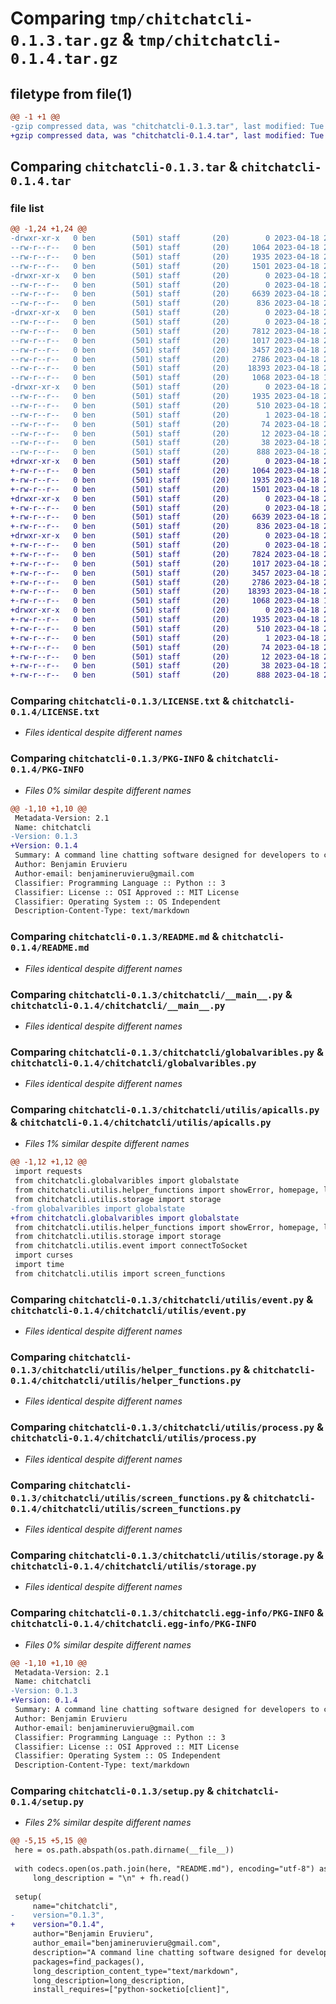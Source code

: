 # Comparing `tmp/chitchatcli-0.1.3.tar.gz` & `tmp/chitchatcli-0.1.4.tar.gz`

## filetype from file(1)

```diff
@@ -1 +1 @@
-gzip compressed data, was "chitchatcli-0.1.3.tar", last modified: Tue Apr 18 21:17:21 2023, max compression
+gzip compressed data, was "chitchatcli-0.1.4.tar", last modified: Tue Apr 18 21:20:20 2023, max compression
```

## Comparing `chitchatcli-0.1.3.tar` & `chitchatcli-0.1.4.tar`

### file list

```diff
@@ -1,24 +1,24 @@
-drwxr-xr-x   0 ben        (501) staff       (20)        0 2023-04-18 21:17:21.421870 chitchatcli-0.1.3/
--rw-r--r--   0 ben        (501) staff       (20)     1064 2023-04-18 20:24:23.000000 chitchatcli-0.1.3/LICENSE.txt
--rw-r--r--   0 ben        (501) staff       (20)     1935 2023-04-18 21:17:21.421105 chitchatcli-0.1.3/PKG-INFO
--rw-r--r--   0 ben        (501) staff       (20)     1501 2023-04-18 20:58:00.000000 chitchatcli-0.1.3/README.md
-drwxr-xr-x   0 ben        (501) staff       (20)        0 2023-04-18 21:17:21.391123 chitchatcli-0.1.3/chitchatcli/
--rw-r--r--   0 ben        (501) staff       (20)        0 2023-04-18 21:15:52.000000 chitchatcli-0.1.3/chitchatcli/__init__.py
--rw-r--r--   0 ben        (501) staff       (20)     6639 2023-04-18 21:16:48.000000 chitchatcli-0.1.3/chitchatcli/__main__.py
--rw-r--r--   0 ben        (501) staff       (20)      836 2023-04-18 21:14:56.000000 chitchatcli-0.1.3/chitchatcli/globalvaribles.py
-drwxr-xr-x   0 ben        (501) staff       (20)        0 2023-04-18 21:17:21.419457 chitchatcli-0.1.3/chitchatcli/utilis/
--rw-r--r--   0 ben        (501) staff       (20)        0 2023-04-18 20:59:05.000000 chitchatcli-0.1.3/chitchatcli/utilis/__init__.py
--rw-r--r--   0 ben        (501) staff       (20)     7812 2023-04-18 21:16:48.000000 chitchatcli-0.1.3/chitchatcli/utilis/apicalls.py
--rw-r--r--   0 ben        (501) staff       (20)     1017 2023-04-18 21:16:48.000000 chitchatcli-0.1.3/chitchatcli/utilis/event.py
--rw-r--r--   0 ben        (501) staff       (20)     3457 2023-04-18 21:16:48.000000 chitchatcli-0.1.3/chitchatcli/utilis/helper_functions.py
--rw-r--r--   0 ben        (501) staff       (20)     2786 2023-04-18 21:16:48.000000 chitchatcli-0.1.3/chitchatcli/utilis/process.py
--rw-r--r--   0 ben        (501) staff       (20)    18393 2023-04-18 21:16:48.000000 chitchatcli-0.1.3/chitchatcli/utilis/screen_functions.py
--rw-r--r--   0 ben        (501) staff       (20)     1068 2023-04-18 18:42:12.000000 chitchatcli-0.1.3/chitchatcli/utilis/storage.py
-drwxr-xr-x   0 ben        (501) staff       (20)        0 2023-04-18 21:17:21.404020 chitchatcli-0.1.3/chitchatcli.egg-info/
--rw-r--r--   0 ben        (501) staff       (20)     1935 2023-04-18 21:17:21.000000 chitchatcli-0.1.3/chitchatcli.egg-info/PKG-INFO
--rw-r--r--   0 ben        (501) staff       (20)      510 2023-04-18 21:17:21.000000 chitchatcli-0.1.3/chitchatcli.egg-info/SOURCES.txt
--rw-r--r--   0 ben        (501) staff       (20)        1 2023-04-18 21:17:21.000000 chitchatcli-0.1.3/chitchatcli.egg-info/dependency_links.txt
--rw-r--r--   0 ben        (501) staff       (20)       74 2023-04-18 21:17:21.000000 chitchatcli-0.1.3/chitchatcli.egg-info/requires.txt
--rw-r--r--   0 ben        (501) staff       (20)       12 2023-04-18 21:17:21.000000 chitchatcli-0.1.3/chitchatcli.egg-info/top_level.txt
--rw-r--r--   0 ben        (501) staff       (20)       38 2023-04-18 21:17:21.422197 chitchatcli-0.1.3/setup.cfg
--rw-r--r--   0 ben        (501) staff       (20)      888 2023-04-18 21:17:08.000000 chitchatcli-0.1.3/setup.py
+drwxr-xr-x   0 ben        (501) staff       (20)        0 2023-04-18 21:20:20.003026 chitchatcli-0.1.4/
+-rw-r--r--   0 ben        (501) staff       (20)     1064 2023-04-18 20:24:23.000000 chitchatcli-0.1.4/LICENSE.txt
+-rw-r--r--   0 ben        (501) staff       (20)     1935 2023-04-18 21:20:20.002349 chitchatcli-0.1.4/PKG-INFO
+-rw-r--r--   0 ben        (501) staff       (20)     1501 2023-04-18 20:58:00.000000 chitchatcli-0.1.4/README.md
+drwxr-xr-x   0 ben        (501) staff       (20)        0 2023-04-18 21:20:19.978675 chitchatcli-0.1.4/chitchatcli/
+-rw-r--r--   0 ben        (501) staff       (20)        0 2023-04-18 21:15:52.000000 chitchatcli-0.1.4/chitchatcli/__init__.py
+-rw-r--r--   0 ben        (501) staff       (20)     6639 2023-04-18 21:16:48.000000 chitchatcli-0.1.4/chitchatcli/__main__.py
+-rw-r--r--   0 ben        (501) staff       (20)      836 2023-04-18 21:14:56.000000 chitchatcli-0.1.4/chitchatcli/globalvaribles.py
+drwxr-xr-x   0 ben        (501) staff       (20)        0 2023-04-18 21:20:20.001258 chitchatcli-0.1.4/chitchatcli/utilis/
+-rw-r--r--   0 ben        (501) staff       (20)        0 2023-04-18 20:59:05.000000 chitchatcli-0.1.4/chitchatcli/utilis/__init__.py
+-rw-r--r--   0 ben        (501) staff       (20)     7824 2023-04-18 21:19:33.000000 chitchatcli-0.1.4/chitchatcli/utilis/apicalls.py
+-rw-r--r--   0 ben        (501) staff       (20)     1017 2023-04-18 21:16:48.000000 chitchatcli-0.1.4/chitchatcli/utilis/event.py
+-rw-r--r--   0 ben        (501) staff       (20)     3457 2023-04-18 21:16:48.000000 chitchatcli-0.1.4/chitchatcli/utilis/helper_functions.py
+-rw-r--r--   0 ben        (501) staff       (20)     2786 2023-04-18 21:16:48.000000 chitchatcli-0.1.4/chitchatcli/utilis/process.py
+-rw-r--r--   0 ben        (501) staff       (20)    18393 2023-04-18 21:16:48.000000 chitchatcli-0.1.4/chitchatcli/utilis/screen_functions.py
+-rw-r--r--   0 ben        (501) staff       (20)     1068 2023-04-18 18:42:12.000000 chitchatcli-0.1.4/chitchatcli/utilis/storage.py
+drwxr-xr-x   0 ben        (501) staff       (20)        0 2023-04-18 21:20:19.984136 chitchatcli-0.1.4/chitchatcli.egg-info/
+-rw-r--r--   0 ben        (501) staff       (20)     1935 2023-04-18 21:20:19.000000 chitchatcli-0.1.4/chitchatcli.egg-info/PKG-INFO
+-rw-r--r--   0 ben        (501) staff       (20)      510 2023-04-18 21:20:19.000000 chitchatcli-0.1.4/chitchatcli.egg-info/SOURCES.txt
+-rw-r--r--   0 ben        (501) staff       (20)        1 2023-04-18 21:20:19.000000 chitchatcli-0.1.4/chitchatcli.egg-info/dependency_links.txt
+-rw-r--r--   0 ben        (501) staff       (20)       74 2023-04-18 21:20:19.000000 chitchatcli-0.1.4/chitchatcli.egg-info/requires.txt
+-rw-r--r--   0 ben        (501) staff       (20)       12 2023-04-18 21:20:19.000000 chitchatcli-0.1.4/chitchatcli.egg-info/top_level.txt
+-rw-r--r--   0 ben        (501) staff       (20)       38 2023-04-18 21:20:20.005168 chitchatcli-0.1.4/setup.cfg
+-rw-r--r--   0 ben        (501) staff       (20)      888 2023-04-18 21:20:10.000000 chitchatcli-0.1.4/setup.py
```

### Comparing `chitchatcli-0.1.3/LICENSE.txt` & `chitchatcli-0.1.4/LICENSE.txt`

 * *Files identical despite different names*

### Comparing `chitchatcli-0.1.3/PKG-INFO` & `chitchatcli-0.1.4/PKG-INFO`

 * *Files 0% similar despite different names*

```diff
@@ -1,10 +1,10 @@
 Metadata-Version: 2.1
 Name: chitchatcli
-Version: 0.1.3
+Version: 0.1.4
 Summary: A command line chatting software designed for developers to communicate with each other.
 Author: Benjamin Eruvieru
 Author-email: benjamineruvieru@gmail.com
 Classifier: Programming Language :: Python :: 3
 Classifier: License :: OSI Approved :: MIT License
 Classifier: Operating System :: OS Independent
 Description-Content-Type: text/markdown
```

### Comparing `chitchatcli-0.1.3/README.md` & `chitchatcli-0.1.4/README.md`

 * *Files identical despite different names*

### Comparing `chitchatcli-0.1.3/chitchatcli/__main__.py` & `chitchatcli-0.1.4/chitchatcli/__main__.py`

 * *Files identical despite different names*

### Comparing `chitchatcli-0.1.3/chitchatcli/globalvaribles.py` & `chitchatcli-0.1.4/chitchatcli/globalvaribles.py`

 * *Files identical despite different names*

### Comparing `chitchatcli-0.1.3/chitchatcli/utilis/apicalls.py` & `chitchatcli-0.1.4/chitchatcli/utilis/apicalls.py`

 * *Files 1% similar despite different names*

```diff
@@ -1,12 +1,12 @@
 import requests
 from chitchatcli.globalvaribles import globalstate
 from chitchatcli.utilis.helper_functions import showError, homepage, log, renderSearchUser
 from chitchatcli.utilis.storage import storage
-from globalvaribles import globalstate
+from chitchatcli.globalvaribles import globalstate
 from chitchatcli.utilis.helper_functions import showError, homepage, log, renderMessage
 from chitchatcli.utilis.storage import storage
 from chitchatcli.utilis.event import connectToSocket
 import curses
 import time
 from chitchatcli.utilis import screen_functions
```

### Comparing `chitchatcli-0.1.3/chitchatcli/utilis/event.py` & `chitchatcli-0.1.4/chitchatcli/utilis/event.py`

 * *Files identical despite different names*

### Comparing `chitchatcli-0.1.3/chitchatcli/utilis/helper_functions.py` & `chitchatcli-0.1.4/chitchatcli/utilis/helper_functions.py`

 * *Files identical despite different names*

### Comparing `chitchatcli-0.1.3/chitchatcli/utilis/process.py` & `chitchatcli-0.1.4/chitchatcli/utilis/process.py`

 * *Files identical despite different names*

### Comparing `chitchatcli-0.1.3/chitchatcli/utilis/screen_functions.py` & `chitchatcli-0.1.4/chitchatcli/utilis/screen_functions.py`

 * *Files identical despite different names*

### Comparing `chitchatcli-0.1.3/chitchatcli/utilis/storage.py` & `chitchatcli-0.1.4/chitchatcli/utilis/storage.py`

 * *Files identical despite different names*

### Comparing `chitchatcli-0.1.3/chitchatcli.egg-info/PKG-INFO` & `chitchatcli-0.1.4/chitchatcli.egg-info/PKG-INFO`

 * *Files 0% similar despite different names*

```diff
@@ -1,10 +1,10 @@
 Metadata-Version: 2.1
 Name: chitchatcli
-Version: 0.1.3
+Version: 0.1.4
 Summary: A command line chatting software designed for developers to communicate with each other.
 Author: Benjamin Eruvieru
 Author-email: benjamineruvieru@gmail.com
 Classifier: Programming Language :: Python :: 3
 Classifier: License :: OSI Approved :: MIT License
 Classifier: Operating System :: OS Independent
 Description-Content-Type: text/markdown
```

### Comparing `chitchatcli-0.1.3/setup.py` & `chitchatcli-0.1.4/setup.py`

 * *Files 2% similar despite different names*

```diff
@@ -5,15 +5,15 @@
 here = os.path.abspath(os.path.dirname(__file__))
 
 with codecs.open(os.path.join(here, "README.md"), encoding="utf-8") as fh:
     long_description = "\n" + fh.read()
 
 setup(
     name="chitchatcli",
-    version="0.1.3",
+    version="0.1.4",
     author="Benjamin Eruvieru",
     author_email="benjamineruvieru@gmail.com",
     description="A command line chatting software designed for developers to communicate with each other.",
     packages=find_packages(),
     long_description_content_type="text/markdown",
     long_description=long_description,
     install_requires=["python-socketio[client]",
```

